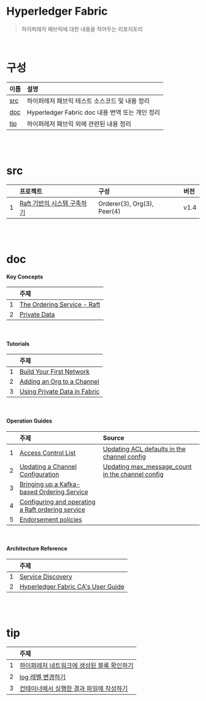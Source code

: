 # Hyperledger Fabric

> 하이퍼레저 패브릭에 대한 내용을 적어두는 리포지토리

<br>

# 구성

| 이름 | 설명 | 
| :--- | :-------- |
| [src](#src) | 하이퍼레저 패브릭 테스트 소스코드 및 내용 정리 |
| [doc](#doc) | Hyperledger Fabric doc 내용 번역 또는 개인 정리 |
| [tip](#tip) | 하이퍼레저 패브릭 외에 관련된 내용 정리 |

<br>
<br>

# src

| | 프로젝트 | 구성 | 버전 | 
| :--: | :------- | :---- | :---- | 
| 1 | [Raft 기반의 시스템 구축하기](/src/v1.4/raft_multi/info.md) | Orderer(3), Org(3), Peer(4) | v1.4 |  

<br>
<br>

# doc 

#### Key Concepts

| | 주제 |
| :--: | :------- |
| 1 | [The Ordering Service - Raft](/doc/key_concept/raft.md) |
| 2 | [Private Data](/doc/key_concept/private_data.md) |

<br>

#### Tutorials

| | 주제 |
| :--: | :------- |
| 1 | [Build Your First Network](/doc/tutorials/build_your_first_network.md) |
| 2 | [Adding an Org to a Channel](/doc/tutorials/add_org_to_channel.md) | 
| 3 | [Using Private Data in Fabric](/doc/tutorials/using_private_data_in_fabric.md) | 

<br>

#### Operation Guides

| | 주제 | Source |
| :--: | :------- | :--------- |
| 1 | [Access Control List](/doc/op_guides/access_control_list.md) | [Updating ACL defaults in the channel config](/doc/op_guides/updating_acl_defaults_in_the_channel_config.md) |
| 2 | [Updating a Channel Configuration](/doc/op_guides/updating_a_channel_configuration.md) | [Updating max_message_count in the channel config](/doc/op_guides/updating_max_message_count.md)
| 3 | [Bringing up a Kafka-based Ordering Service](/doc/op_guides/kafka_service.md) |
| 4 | [Configuring and operating a Raft ordering service](/doc/op_guides/raft_service.md) |
| 5 | [Endorsement policies](/doc/op_guides/endorsement_policies.md) |

<br>

#### Architecture Reference

| | 주제 |
| :--: | :------- | 
| 1 | [Service Discovery](/doc/archi_ref/service_discovery.md) |
| 2 | [Hyperledger Fabric CA's User Guide](/doc/archi_ref/ca_user_guide.md) |

<br>
<br>

# tip

| | 주제 | 
| :--: | :------- |
| 1 | [하이퍼레저 네트워크에 생성된 블록 확인하기](/tip/block_physical_path.md) 
| 2 | [log 레벨 변경하기](/tip/change_log_level.md)
| 3 | [컨테이너에서 실행한 결과 파일에 작성하기](/tip/get_result_file_from_container.md)
